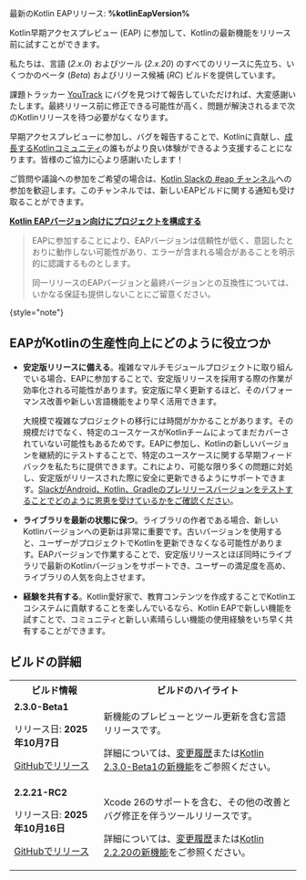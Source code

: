 [//]: # (title: Kotlin早期アクセスプレビューに参加する)

<tldr>
    <p>最新のKotlin EAPリリース: <strong>%kotlinEapVersion%</strong></p>
</tldr>

Kotlin早期アクセスプレビュー (EAP) に参加して、Kotlinの最新機能をリリース前に試すことができます。

私たちは、言語 (_2.x.0_) およびツール (_2.x.20_) のすべてのリリースに先立ち、いくつかのベータ (_Beta_) およびリリース候補 (_RC_) ビルドを提供しています。

課題トラッカー [YouTrack](https://kotl.in/issue) にバグを見つけて報告していただければ、大変感謝いたします。最終リリース前に修正できる可能性が高く、問題が解決されるまで次のKotlinリリースを待つ必要がなくなります。

早期アクセスプレビューに参加し、バグを報告することで、Kotlinに貢献し、[成長するKotlinコミュニティ](https://kotlinlang.org/community/)の誰もがより良い体験ができるよう支援することになります。皆様のご協力に心より感謝いたします！

ご質問や議論への参加をご希望の場合は、[Kotlin Slackの #eap チャンネル](https://app.slack.com/client/T09229ZC6/C0KLZSCHF)への参加を歓迎します。このチャンネルでは、新しいEAPビルドに関する通知も受け取ることができます。

**[Kotlin EAPバージョン向けにプロジェクトを構成する](configure-build-for-eap.md)**

> EAPに参加することにより、EAPバージョンは信頼性が低く、意図したとおりに動作しない可能性があり、エラーが含まれる場合があることを明示的に認識するものとします。
>
> 同一リリースのEAPバージョンと最終バージョンとの互換性については、いかなる保証も提供しないことにご留意ください。
>
{style="note"}

## EAPがKotlinの生産性向上にどのように役立つか

*   **安定版リリースに備える**。複雑なマルチモジュールプロジェクトに取り組んでいる場合、EAPに参加することで、安定版リリースを採用する際の作業が効率化される可能性があります。安定版に早く更新するほど、そのパフォーマンス改善や新しい言語機能をより早く活用できます。

    大規模で複雑なプロジェクトの移行には時間がかかることがあります。その規模だけでなく、特定のユースケースがKotlinチームによってまだカバーされていない可能性もあるためです。EAPに参加し、Kotlinの新しいバージョンを継続的にテストすることで、特定のユースケースに関する早期フィードバックを私たちに提供できます。これにより、可能な限り多くの問題に対処し、安定版がリリースされた際に安全に更新できるようにサポートできます。[SlackがAndroid、Kotlin、Gradleのプレリリースバージョンをテストすることでどのように恩恵を受けているかをご確認ください](https://slack.engineering/shadow-jobs/)。
*   **ライブラリを最新の状態に保つ**。ライブラリの作者である場合、新しいKotlinバージョンへの更新は非常に重要です。古いバージョンを使用すると、ユーザーがプロジェクトでKotlinを更新できなくなる可能性があります。EAPバージョンで作業することで、安定版リリースとほぼ同時にライブラリで最新のKotlinバージョンをサポートでき、ユーザーの満足度を高め、ライブラリの人気を向上させます。
*   **経験を共有する**。Kotlin愛好家で、教育コンテンツを作成することでKotlinエコシステムに貢献することを楽しんでいるなら、Kotlin EAPで新しい機能を試すことで、コミュニティと新しい素晴らしい機能の使用経験をいち早く共有することができます。

## ビルドの詳細

<!-- _No preview versions are currently available._ -->

<table>
    <tr>
        <th>ビルド情報</th>
        <th>ビルドのハイライト</th>
    </tr>
    <tr>
        <td><strong>2.3.0-Beta1</strong>
            <p>リリース日: <strong>2025年10月7日</strong></p>
            <p><a href="https://github.com/JetBrains/kotlin/releases/tag/v2.3.0-Beta1" target="_blank">GitHubでリリース</a></p>
        </td>
        <td>
            <p>新機能のプレビューとツール更新を含む言語リリースです。</p>
            <p>詳細については、<a href="https://github.com/JetBrains/kotlin/releases/tag/v2.3.0-Beta1">変更履歴</a>または<a href="whatsnew-eap.md">Kotlin 2.3.0-Beta1の新機能</a>をご参照ください。</p>
        </td>
    </tr>
    <tr>
        <td><strong>2.2.21-RC2</strong>
            <p>リリース日: <strong>2025年10月16日</strong></p>
            <p><a href="https://github.com/JetBrains/kotlin/releases/tag/v2.2.21-RC2" target="_blank">GitHubでリリース</a></p>
        </td>
        <td>
            <p>Xcode 26のサポートを含む、その他の改善とバグ修正を伴うツールリリースです。</p>
            <p>詳細については、<a href="https://github.com/JetBrains/kotlin/releases/tag/v2.2.21-RC2">変更履歴</a>または<a href="whatsnew2220.md">Kotlin 2.2.20の新機能</a>をご参照ください。</p>
    </td>
    </tr>
</table>